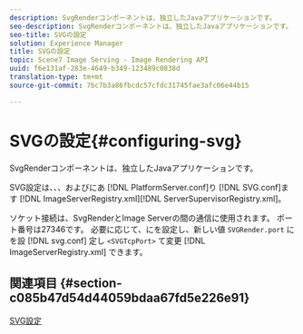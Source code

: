 ```yaml
---
description: SvgRenderコンポーネントは、独立したJavaアプリケーションです。
seo-description: SvgRenderコンポーネントは、独立したJavaアプリケーションです。
seo-title: SVGの設定
solution: Experience Manager
title: SVGの設定
topic: Scene7 Image Serving - Image Rendering API
uuid: f6e131af-283e-4649-b349-123489c0838d
translation-type: tm+mt
source-git-commit: 7bc7b3a86fbcdc57cfdc31745fae3afc06e44b15

---
```



# SVGの設定{#configuring-svg}

SvgRenderコンポーネントは、独立したJavaアプリケーションです。

SVG設定は、、、およびにあ [!DNL PlatformServer.conf]り [!DNL SVG.conf]ます [!DNL ImageServerRegistry.xml][!DNL ServerSupervisorRegistry.xml]。

ソケット接続は、SvgRenderとImage Serverの間の通信に使用されます。 ポート番号は27346です。 必要に応じて、にを設定し、新しい値 `SVGRender.port` にを設 [!DNL svg.conf] 定し `<SVGTcpPort>` て変更 [!DNL ImageServerRegistry.xml] できます。

## 関連項目 {#section-c085b47d54d44059bdaa67fd5e226e91}

[SVG設定](../../../is-api/image-serving-api-ref/c-configuration-and-administration/c-server-settings/r-svg.md#reference-232104868b2d4af9a4ac9c87552c0bb5)

